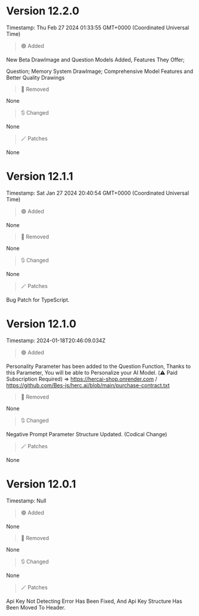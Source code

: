# Version 12.2.0
Timestamp: Thu Feb 27 2024 01:33:55 GMT+0000 (Coordinated Universal Time)

> 🟢 Added

New Beta DrawImage and Question Models Added, Features They Offer;

Question; Memory System
DrawImage; Comprehensive Model Features and Better Quality Drawings

> 🔴 Removed 

None

> 🔃 Changed

None

> 🪄 Patches

None


# Version 12.1.1
Timestamp: Sat Jan 27 2024 20:40:54 GMT+0000 (Coordinated Universal Time)

> 🟢 Added

None

> 🔴 Removed 

None

> 🔃 Changed

None

> 🪄 Patches

Bug Patch for TypeScript.


# Version 12.1.0
Timestamp: 2024-01-18T20:46:09.034Z

> 🟢 Added

Personality Parameter has been added to the Question Function, Thanks to this Parameter, You will be able to Personalize your AI Model.
(⚠️ Paid Subscription Required) => https://hercai-shop.onrender.com / https://github.com/Bes-js/herc.ai/blob/main/purchase-contract.txt

> 🔴 Removed 

None

> 🔃 Changed

Negative Prompt Parameter Structure Updated. (Codical Change)

> 🪄 Patches

None


# Version 12.0.1
Timestamp: Null

> 🟢 Added

None

> 🔴 Removed 

None

> 🔃 Changed

None

> 🪄 Patches

Api Key Not Detecting Error Has Been Fixed, And Api Key Structure Has Been Moved To Header.
